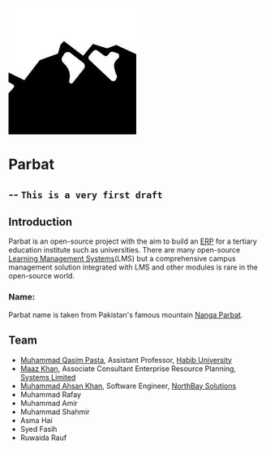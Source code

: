 ![logo](parbat.jpg)
# Parbat
--
`This is a very first draft`
--
## Introduction
Parbat is an open-source project with the aim to build an [ERP](https://en.wikipedia.org/wiki/Enterprise_resource_planning) for a tertiary education institute such as universities. There are many open-source [Learning Management Systems](https://en.wikipedia.org/wiki/Learning_management_system)(LMS) but a comprehensive campus management solution integrated with LMS and other modules is rare in the open-source world. 

### Name:
Parbat name is taken from Pakistan's famous mountain [Nanga Parbat](https://en.wikipedia.org/wiki/Nanga_Parbat). 

## Team
- [Muhammad Qasim Pasta](http://qasimpasta.info), Assistant Professor, [Habib University](http://habib.edu.pk)
- [Maaz Khan](https://maazk9119.github.io),  Associate Consultant Enterprise Resource Planning, [Systems Limited](https://www.systemsltd.com/about-us)
- [Muhammad Ahsan Khan](https://www.linkedin.com/in/muhammad-ahsan-khan/), Software Engineer, [NorthBay Solutions](https://northbaysolutions.com/)
- Muhammad Rafay
- Muhammad Amir
- Muhammad Shahmir
- Asma Hai
- Syed Fasih
- Ruwaida Rauf
